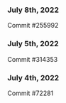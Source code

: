 ### July 8th, 2022

Commit #255992

### July 5th, 2022

Commit #314353


### July 4th, 2022

Commit #72281
